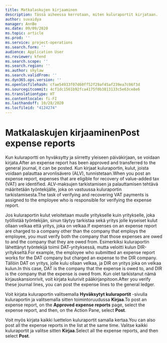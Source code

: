 ```yaml
---
title: Matkalaskujen kirjaaminen
description: Tässä aiheessa kerrotaan, miten kuluraportit kirjataan.
author: suvaidya
manager: AnnBe
ms.date: 09/09/2020
ms.topic: article
ms.prod: ''
ms.service: project-operations
ms.search.form: ''
audience: Application User
ms.reviewer: kfend
ms.search.scope: ''
ms.search.region: ''
ms.author: shylaw
ms.search.validFrom: ''
ms.dyn365.ops.version: ''
ms.openlocfilehash: cfae54933f07d60ff52f29af45af239ea7c06f3d
ms.sourcegitcommit: 4cf1dc1561b92fca4175f0b3813133c5e63ce8e6
ms.translationtype: HT
ms.contentlocale: fi-FI
ms.lasthandoff: 10/28/2020
ms.locfileid: "4124274"
---
```

# <a name="post-expense-reports"></a><span data-ttu-id="c98fc-103">Matkalaskujen kirjaaminen</span><span class="sxs-lookup"><span data-stu-id="c98fc-103">Post expense reports</span></span>

<span data-ttu-id="c98fc-104">Kun kuluraportti on hyväksytty ja siirretty yleiseen päiväkirjaan, se voidaan kirjata.</span><span class="sxs-lookup"><span data-stu-id="c98fc-104">After an expense report has been approved and transferred to the general journal, it can be posted.</span></span> <span data-ttu-id="c98fc-105">Kun kirjaat kuluraportin, kulut, joista voidaan palauttaa arvonlisävero (ALV), tunnistetaan.</span><span class="sxs-lookup"><span data-stu-id="c98fc-105">When you post an expense report, expenses that are eligible for recovery of value-added tax (VAT) are identified.</span></span> <span data-ttu-id="c98fc-106">ALV-maksujen tarkistamisen ja palauttamisen tehtävä määritetään työntekijälle, joka on vastuussa kuluraportin tarkistamisesta.</span><span class="sxs-lookup"><span data-stu-id="c98fc-106">The task of verifying and recovering VAT payments is assigned to the employee who is responsible for verifying the expense report.</span></span>

<span data-ttu-id="c98fc-107">Jos kuluraportin kulut veloitetaan muulle yritykselle kuin yritykselle, joka työllistää työntekijän, sinun täytyy tarkistaa sekä yritys jolle kyseiset kulut ollaan velkaa että yritys, joka on velkaa.</span><span class="sxs-lookup"><span data-stu-id="c98fc-107">If expenses on an expense report are charged to a company other than the company that employs the employee, you must verify both the company that those expenses are owed to and the company that they are owed from.</span></span> <span data-ttu-id="c98fc-108">Esimerkiksi kuluraportin lähettänyt työntekijä toimii DAT-yrityksessä, mutta veloitti kulun DIR-yritykseltä.</span><span class="sxs-lookup"><span data-stu-id="c98fc-108">For example, the employee who submitted an expense report works for the DAT company but charged an expense to the DIR company.</span></span> <span data-ttu-id="c98fc-109">Tällöin DAT on yritys, jolle kulu ollaan velkaa, ja DIR on yritys joka on velkaa kulun.</span><span class="sxs-lookup"><span data-stu-id="c98fc-109">In this case, DAT is the company that the expense is owed to, and DIR is the company that the expense is owed from.</span></span> <span data-ttu-id="c98fc-110">Kun olet tarkistanut nämä kirjauskansionrivit, voit kirjata kulurivit pääkirjanpitoon.</span><span class="sxs-lookup"><span data-stu-id="c98fc-110">After you verify these journal lines, you can post the expense lines to the general ledger.</span></span>

<span data-ttu-id="c98fc-111">Voit kirjata kuluraportin valitsemalla **Hyväksytyt kuluraportit** -sivulla kuluraportin ja valitsemalla sitten toimintoruudussa **Kirjaa**.</span><span class="sxs-lookup"><span data-stu-id="c98fc-111">To post an expense report, on the **Approved expense reports** page, select the expense report, and then, on the Action Pane, select **Post**.</span></span>

<span data-ttu-id="c98fc-112">Voit myös kirjata kaikki luettelon kuluraportit samalla kertaa.</span><span class="sxs-lookup"><span data-stu-id="c98fc-112">You can also post all the expense reports in the list at the same time.</span></span> <span data-ttu-id="c98fc-113">Valitse kaikki kuluraportit ja valitse sitten **Kirjaa**.</span><span class="sxs-lookup"><span data-stu-id="c98fc-113">Select all the expense reports, and then select **Post**.</span></span>
